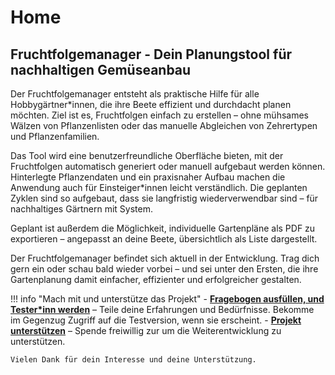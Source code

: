 # Home

## Fruchtfolgemanager - Dein Planungstool für nachhaltigen Gemüseanbau

Der Fruchtfolgemanager entsteht als praktische Hilfe für alle Hobbygärtner*innen, die ihre Beete effizient und durchdacht planen möchten. Ziel ist es, Fruchtfolgen einfach zu erstellen – ohne mühsames Wälzen von Pflanzenlisten oder das manuelle Abgleichen von Zehrertypen und Pflanzenfamilien.

Das Tool wird eine benutzerfreundliche Oberfläche bieten, mit der Fruchtfolgen automatisch generiert oder manuell aufgebaut werden können. Hinterlegte Pflanzendaten und ein praxisnaher Aufbau machen die Anwendung auch für Einsteiger*innen leicht verständlich. Die geplanten Zyklen sind so aufgebaut, dass sie langfristig wiederverwendbar sind – für nachhaltiges Gärtnern mit System.

Geplant ist außerdem die Möglichkeit, individuelle Gartenpläne als PDF zu exportieren – angepasst an deine Beete, übersichtlich als Liste dargestellt.

Der Fruchtfolgemanager befindet sich aktuell in der Entwicklung. Trag dich gern ein oder schau bald wieder vorbei – und sei unter den Ersten, die ihre Gartenplanung damit einfacher, effizienter und erfolgreicher gestalten.

!!! info "Mach mit und unterstütze das Projekt"
    - **[Fragebogen ausfüllen, und Tester*inn werden](umfrage.md)** – Teile deine Erfahrungen und Bedürfnisse. Bekomme im Gegenzug Zugriff auf die Testversion, wenn sie erscheint.
    - **[Projekt unterstützen](unterstuetzen.md)** – Spende freiwillig zur um die Weiterentwicklung zu unterstützen.

    Vielen Dank für dein Interesse und deine Unterstützung.
